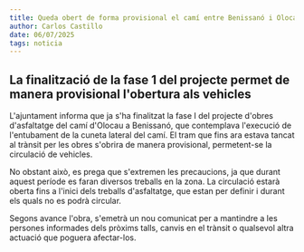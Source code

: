 ```yaml
---
title: Queda obert de forma provisional el camí entre Benissanó i Olocau
author: Carlos Castillo
date: 06/07/2025
tags: noticia
---
```


## La finalització de la fase 1 del projecte permet de manera provisional l'obertura als vehicles


L'ajuntament informa que ja s'ha finalitzat la fase I del projecte d'obres d'asfaltatge del camí d'Olocau a Benissanó, que contemplava l'execució de l'entubament de la cuneta lateral del camí. El tram que fins ara estava tancat al trànsit per les obres s'obrira de manera provisional, permetent-se la circulació de vehicles.

No obstant això, es prega que s'extremen les precaucions, ja que durant aquest període es faran diversos treballs en la zona. La circulació estarà oberta fins a l'inici dels treballs d'asfaltatge, que estan per definir i durant els quals no es podrà circular.

Segons avance l'obra, s'emetrà un nou comunicat per a mantindre a les persones informades dels pròxims talls, canvis en el trànsit o qualsevol altra actuació que poguera afectar-los.

